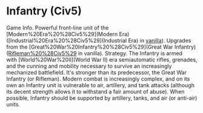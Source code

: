 # Infantry (Civ5)

Game Info.
Powerful front-line unit of the [Modern%20Era%20%28Civ5%29](Modern Era) ([Industrial%20Era%20%28Civ5%29](Industrial Era) in [vanilla](vanilla)). Upgrades from the [Great%20War%20Infantry%20%28Civ5%29](Great War Infantry) ([Rifleman%20%28Civ5%29](Rifleman) in vanilla).
Strategy.
The Infantry is armed with [World%20War%20II](World War II) era semiautomatic rifles, grenades, and the cunning and mobility necessary to survive an increasingly mechanized battlefield. It's stronger than its predecessor, the Great War Infantry (or Rifleman). Modern combat is increasingly complex, and on its own an Infantry unit is vulnerable to air, artillery, and tank attacks (although its decent strength allows it to withstand a fair amount of abuse). When possible, Infantry should be supported by artillery, tanks, and air (or anti-air) units.